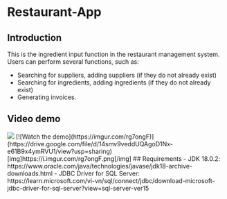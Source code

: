 # Restaurant-App

## Introduction
This is the ingredient input function in the restaurant management system. Users can perform several functions, such as:

- Searching for suppliers, adding suppliers (if they do not already exist)
- Searching for ingredients, adding ingredients (if they do not already exist)
- Generating invoices.
## Video demo
<img src="https://imgur.com/rg7ongF">
[![Watch the demo](https://imgur.com/rg7ongF)](https://drive.google.com/file/d/14smv9veddUQAgoD1Nx-e61B9x4ymRVU1/view?usp=sharing)
[img]https://i.imgur.com/rg7ongF.png[/img]
## Requirements
- JDK 18.0.2: https://www.oracle.com/java/technologies/javase/jdk18-archive-downloads.html
- JDBC Driver for SQL Server: https://learn.microsoft.com/vi-vn/sql/connect/jdbc/download-microsoft-jdbc-driver-for-sql-server?view=sql-server-ver15
